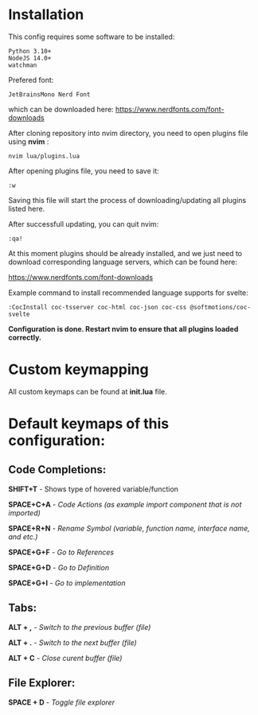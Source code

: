 
# Installation
This config requires some software to be installed:

    Python 3.10+
    NodeJS 14.0+
    watchman
Prefered font: 

    JetBrainsMono Nerd Font
which can be downloaded here:
https://www.nerdfonts.com/font-downloads

After cloning repository into nvim directory, you need to open plugins file using **nvim** :

    nvim lua/plugins.lua
After opening plugins file, you need to save it:

    :w
Saving this file will start the process of downloading/updating all plugins listed here.

After successfull updating, you can quit nvim:

    :qa!
At this moment plugins should be already installed, and we just need to download corresponding language servers, which can be found here:

https://www.nerdfonts.com/font-downloads

Example command to install recommended language supports for svelte:

    :CocInstall coc-tsserver coc-html coc-json coc-css @softmotions/coc-svelte 
   **Configuration is done. Restart nvim to ensure that all plugins loaded correctly.**

# Custom keymapping
All custom keymaps can be found at **init.lua** file.

# Default keymaps of this configuration:
## Code Completions:
**SHIFT+T** - Shows type of hovered variable/function

**SPACE+C+A** - *Code Actions (as example import component that is not imported)*

**SPACE+R+N** - *Rename Symbol (variable, function name, interface name, and etc.)*

**SPACE+G+F** - *Go to References*

**SPACE+G+D** - *Go to Definition*

**SPACE+G+I** - *Go to implementation*
## Tabs:
**ALT + ,** - *Switch to the previous buffer (file)*

**ALT + .** - *Switch to the next buffer (file)*

**ALT + C** - *Close curent buffer (file)*
## File Explorer:
**SPACE + D** - *Toggle file explorer*
